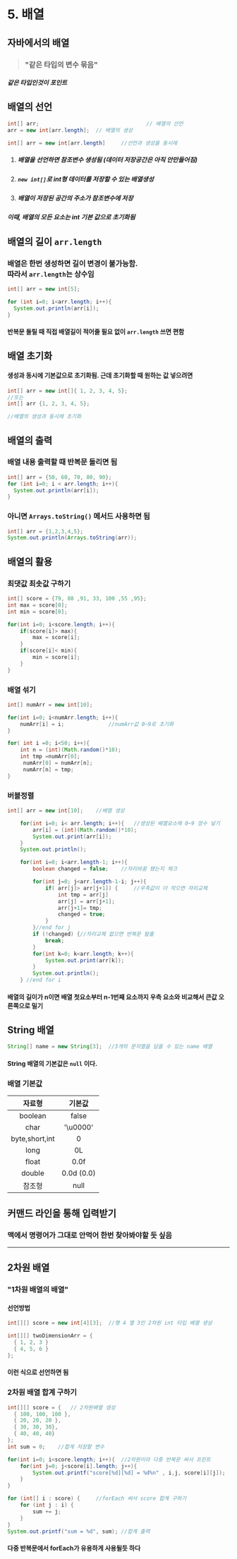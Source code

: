 # 5. 배열



## 자바에서의 배열

> ### "**같은 타입**의 변수 묶음"

##### **같은** 타입인것이 포인트



## 배열의 선언

```java
int[] arr;									// 배열의 선언 
arr = new int[arr.length];	// 배열의 생성

int[] arr = new int[arr.length]		//선언과 생성을 동시에
```

1. ##### 배열을 선언하면 참조변수 생성됨 (데이터 저장공간은 아직 안만들어짐)

2. ##### `new int[]`로 int형 데이터를 저장할 수 있는 배열생성

3. ##### 배열이 저장된 공간의 주소가 참조변수에 저장

##### 이때, 배열의 모든 요소는 int 기본 값으로 초기화됨



## 배열의 길이 `arr.length`

### 배열은 한번 생성하면 길이 변경이 불가능함.<br>따라서 `arr.length`는 **상수**임

```java
int[] arr = new int[5];

for (int i=0; i<arr.length; i++){
  System.out.println(arr[i]);
}
```

#### 반복문 돌릴 때 직접 배열길이 적어줄 필요 없이 `arr.length` 쓰면 편함



## 배열 초기화

#### 생성과 동시에 기본값으로 초기화됨. 근데 초기화할 때 원하는 값 넣으려면 

```java
int[] arr = new int[]{ 1, 2, 3, 4, 5};
//또는
int[] arr {1, 2, 3, 4, 5};

//배열의 생성과 동시에 초기화
```



## 배열의 출력

### 배열 내용 출력할 때 반복문 돌리면 됨

```java
int[] arr = {50, 60, 70, 80, 90};
for (int i=0; i < arr.length; i++){
  System.out.println(arr[i]);
}
```

### 아니면 `Arrays.toString()` 메서드 사용하면 됨

```java
int[] arr = {1,2,3,4,5};
System.out.println(Arrays.toString(arr));
```





## 배열의 활용



### 최댓값 최솟값 구하기

```java
int[] score = {79, 88 ,91, 33, 100 ,55 ,95};
int max = score[0];
int min = score[0];

for(int i=0; i<score.length; i++){
	if(score[i]> max){
		max = score[i];
	}
	if(score[i]< min){
		min = score[i];
	}
}
```



### 배열 섞기

```java
int[] numArr = new int[10];

for(int i=0; i<numArr.length; i++){
	numArr[i] = i;              //numArr값 0~9로 초기화
}

for( int i =0; i<50; i++){
	int n = (int)(Math.random()*10);
	int tmp =numArr[0];
     numArr[0] = numArr[n];
     numArr[n] = tmp;
}
```



### 버블정렬

```java
int[] arr = new int[10];	//배열 생성

    for(int i=0; i< arr.length; i++){	//생성된 배열요소에 0~9 정수 넣기
        arr[i] = (int)(Math.random()*10);
        System.out.print(arr[i]);
    }
    System.out.println();

    for(int i=0; i<arr.length-1; i++){            
		boolean changed = false;    //자리바꿈 됐는지 체크

        for(int j=0; j<arr.length-1-i; j++){
       	    if( arr[j]> arr[j+1]) {		//우측값이 더 작으면 자리교체                    
				int tmp = arr[j]
       	  		arr[j] = arr[j+1];
      			arr[j+1]= tmp;
        	    changed = true;                
			}
        }//end for j
        if (!changed) {//자리교체 없으면 반복문 탈출
            break;          
        }
        for(int k=0; k<arr.length; k++){                
			System.out.print(arr[k]);
        }
        System.out.println();
    } //end for i
```

#### 배열의 길이가 n이면 배열 첫요소부터 n-1번째 요소까지 우측 요소와 비교해서 큰값 오른쪽으로 밀기





## String 배열

```java
String[] name = new String[3];	//3개의 문자열을 담을 수 있는 name 배열
```

#### String 배열의 기본값은 `null` 이다.



### 배열 기본값

|     자료형     |   기본값   |
| :------------: | :--------: |
|    boolean     |   false    |
|      char      |  '\u0000'  |
| byte,short,int |     0      |
|      long      |     0L     |
|     float      |    0.0f    |
|     double     | 0.0d (0.0) |
|     참조형     |    null    |



## 커맨드 라인을 통해 입력받기

### 맥에서 명령어가 그대로 안먹어 한번 찾아봐야할 듯 싶음



---

## 2차원 배열

### "1차원 배열의 배열"

#### 선언방법

```java
int[][] score = new int[4][3];	//행 4 열 3인 2차원 int 타입 배열 생성

int[][] twoDimensionArr = {
  { 1, 2, 3 }
  { 4, 5, 6 }  
};
```

#### 이런 식으로 선언하면 됨



### 2차원 배열 합계 구하기

```java
int[][] score = {   // 2차원배열 생성
  { 100, 100, 100 },
  { 20, 20, 20 },
  { 30, 30, 30},
  { 40, 40, 40}
};
int sum = 0;    //합계 저장할 변수

for(int i=0; i<score.length; i++){  //2차원이라 다중 반복문 써서 프린트
    for(int j=0; j<score[i].length; j++){
        System.out.printf("score[%d][%d] = %d%n" , i,j, score[i][j]);
    }
}

for (int[] i : score) {     //forEach 써서 score 합계 구하기
    for (int j : i) {
        sum += j;
    }
}
System.out.printf("sum = %d", sum); //합계 출력
```

#### 다중 반복문에서 forEach가 유용하게 사용될듯 하다
